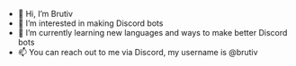 - 👋 Hi, I’m Brutiv
- 👀 I’m interested in making Discord bots
- 🌱 I’m currently learning new languages and ways to make better Discord bots
- 📫 You can reach out to me via Discord, my username is @brutiv
